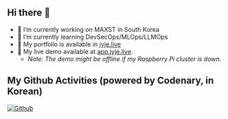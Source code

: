 ## Hi there 👋

- 🔭 I’m currently working on MAXST in South Korea
- 🌱 I’m currently learning DevSecOps/MLOps/LLMOps
- 💼 My portfolio is available in [jyje.live](https://jyje.live)
- 🚀 My live demo available at [app.jyje.live](https://app.jyje.live).
    - *Note: The demo might be offline if my Raspberry Pi cluster is down.*

## My Github Activities (powered by Codenary, in Korean)

[![Github](https://www.codenary.co.kr/widget/github/api?username=jyjeon)](https://www.codenary.co.kr/user-profile/detail/jyjeon?github_ride=true&utm_source=github)


<!--
**jyje/jyje** is a ✨ _special_ ✨ repository because its `README.md` (this file) appears on your GitHub profile.

Here are some ideas to get you started:

- 🔭 I’m currently working on ...
- 🌱 I’m currently learning ...
- 👯 I’m looking to collaborate on ...
- 🤔 I’m looking for help with ...
- 💬 Ask me about ...
- 📫 How to reach me: ...
- 😄 Pronouns: ...
- ⚡ Fun fact: ...
-->


